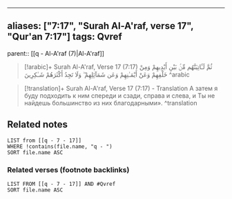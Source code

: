 
---
aliases: ["7:17", "Surah Al-A'raf, verse 17", "Qur'an 7:17"]
tags: Qvref
---

parent:: [[q - Al-A'raf (7)|Al-A'raf]]

> [!arabic]+ Surah Al-A'raf, Verse 17 (7:17)
> <span class="quran-arabic">ثُمَّ لَـَٔاتِيَنَّهُم مِّنۢ بَيْنِ أَيْدِيهِمْ وَمِنْ خَلْفِهِمْ وَعَنْ أَيْمَـٰنِهِمْ وَعَن شَمَآئِلِهِمْ ۖ وَلَا تَجِدُ أَكْثَرَهُمْ شَـٰكِرِينَ</span>
^arabic

> [!translation]+ Surah Al-A'raf, Verse 17 (7:17) - Translation
> А затем я буду подходить к ним спереди и сзади, справа и слева, и Ты не найдешь большинство из них благодарными».
^translation



## Related notes
```dataview
LIST from [[q - 7 - 17]]
WHERE !contains(file.name, "q - ")
SORT file.name ASC
```

### Related verses (footnote backlinks)
```dataview
LIST FROM [[q - 7 - 17]] AND #Qvref
SORT file.name ASC
```


